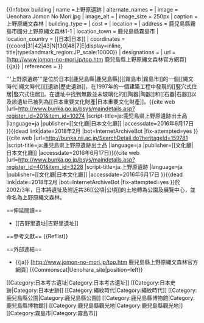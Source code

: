 {{Infobox building
| name                =上野原遺跡
| alternate_names     = 
| image               = Uenohara Jomon No Mori.jpg
| image_alt           =
| image_size          = 250px
| caption             = 上野原縄文森林
| building_type       =
| cost                = 
| location            = 
| address             = 鹿兒島縣霧島市國分上野原縄文森林1-1
| location_town       = 鹿兒島縣霧島市
| location_country    = [[日本|日本]]
| coordinates         = {{coord|31|42|43|N|130|48|7|E|display=inline, title|type:landmark_region:JP_scale:10000}}
| designations        = 
| url                 = [http://www.jomon-no-mori.jp/top.htm 鹿兒島縣上野原縄文森林官方網頁] {{ja}}
| references          = 
}}

'''上野原遺跡'''是位於日本[[鹿兒島縣|鹿兒島縣]][[霧島市|霧島市]]的一個[[繩文時代|繩文時代]][[遺跡|歷史遺跡]]，在1997年的一個建築工程中發現的[[竪穴式住居|竪穴式住居]]。在遺址中找到無數並未玻璃化的[[陶器|陶器]]和[[石器|石器]]以及該遺址已被列為[[日本重要文化財產|日本重要文化財產]]。<ref>{{cite web |url=http://www.bunka.go.jp/bsys/maindetails.asp?register_id=201&item_id=10274 |script-title=ja:鹿児島県上野原遺跡出土品 |language=ja |publisher=[[文化廳|日本文化廳]] |accessdate=2016年6月17日 }}{{dead link|date=2018年2月 |bot=InternetArchiveBot |fix-attempted=yes }}</ref><ref>{{cite web |url=http://bunka.nii.ac.jp/SearchDetail.do?heritageId=159781 |script-title=ja:鹿児島県上野原遺跡出土品 |language=ja |publisher=[[文化廳|日本文化廳]] |accessdate=2016年6月17日}}</ref><ref>{{cite web |url=http://www.bunka.go.jp/bsys/maindetails.asp?register_id=401&item_id=3228 |script-title=ja:上野原遺跡 |language=ja |publisher=[[文化廳|日本文化廳]] |accessdate=2016年6月17日 }}{{dead link|date=2018年2月 |bot=InternetArchiveBot |fix-attempted=yes }}</ref>於 2002/3年，日本將遺址及附近共36[[公頃|公頃]]的土地轉為公園及展覽中心，並命名為上野原縄文森林。

==伸延閱讀==
* [[吉野里遺址|吉野里遺址]]

==參考文獻==
{{Reflist}}

==外部連結==
* {{ja}} [http://www.jomon-no-mori.jp/top.htm 鹿兒島縣上野原縄文森林官方網頁]
{{Commonscat|Uenohara_site|position=left}}

[[Category:日本考古遺址|Category:日本考古遺址]]
[[Category:日本史跡|Category:日本史跡]]
[[Category:繩紋時代|Category:繩紋時代]]
[[Category:鹿兒島縣公園|Category:鹿兒島縣公園]]
[[Category:鹿兒島縣博物館|Category:鹿兒島縣博物館]]
[[Category:鹿兒島縣觀光地|Category:鹿兒島縣觀光地]]
[[Category:霧島市|Category:霧島市]]